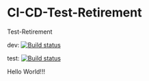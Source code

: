 # CI-CD-Test-Retirement
Test-Retirement

dev: [![Build status](https://build.appcenter.ms/v0.1/apps/f8c02a3d-199e-4075-969d-092b54cffa85/branches/dev/badge)](https://appcenter.ms)

test: [![Build status](https://build.appcenter.ms/v0.1/apps/f8c02a3d-199e-4075-969d-092b54cffa85/branches/test/badge)](https://appcenter.ms)

Hello World!!!
